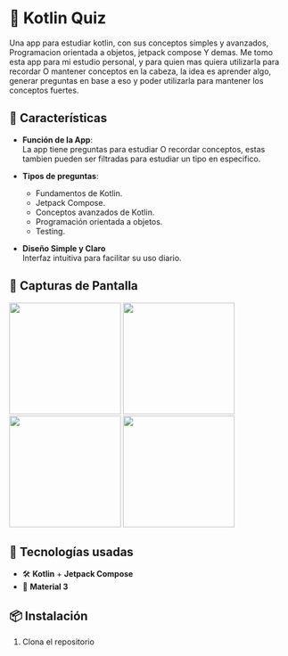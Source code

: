 # 📱 Kotlin Quiz

Una app para estudiar kotlin, con sus conceptos simples y avanzados, Programacion orientada a objetos, jetpack compose Y demas.
Me tomo esta app para mi estudio personal, y para quien mas quiera utilizarla para recordar O mantener conceptos en la cabeza, la idea es aprender algo, generar preguntas en base a eso y poder utilizarla para mantener los conceptos fuertes.


## 🚀 Características

- **Función de la App**:  
  La app tiene preguntas para estudiar O recordar conceptos, estas tambien pueden ser filtradas para estudiar un tipo en especifico.

- **Tipos de preguntas**:
    - Fundamentos de Kotlin.
    - Jetpack Compose.
    - Conceptos avanzados de Kotlin.
    - Programación orientada a objetos.
    - Testing.

- **Diseño Simple y Claro**  
  Interfaz intuitiva para facilitar su uso diario.

## 📸 Capturas de Pantalla

<p float="left">
  <img src="/" width="200" />
  <img src="/" width="200" />
  <img src="/" width="200" />
  <img src="/" width="200" />
</p>

## 🧰 Tecnologías usadas

- 🛠️ **Kotlin** + **Jetpack Compose**
- 🌙 **Material 3**

## 📦 Instalación

1. Clona el repositorio

```bash

